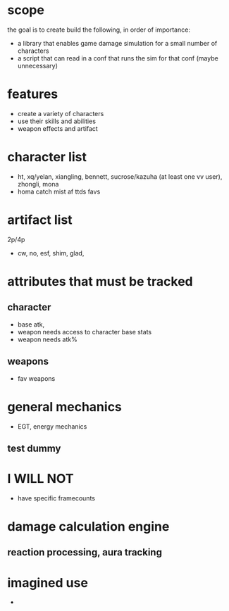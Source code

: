 # scope

the goal is to create build the following, in order of importance:
- a library that enables game damage simulation for a small number of characters
- a script that can read in a conf that runs the sim for that conf (maybe unnecessary)

# features
- create a variety of characters
- use their skills and abilities
- weapon effects and artifact

# character list
- ht, xq/yelan, xiangling, bennett, sucrose/kazuha (at least one vv user), zhongli, mona
- homa catch mist af ttds favs 

# artifact list
2p/4p
- cw, no, esf, shim, glad, 

# attributes that must be tracked

## character
- base atk, 
- weapon needs access to character base stats
- weapon needs atk%

## weapons
- fav weapons

# general mechanics
- EGT, energy mechanics
 
## test dummy



# I WILL NOT
- have specific framecounts

# damage calculation engine
## reaction processing, aura tracking


# imagined use
- 

